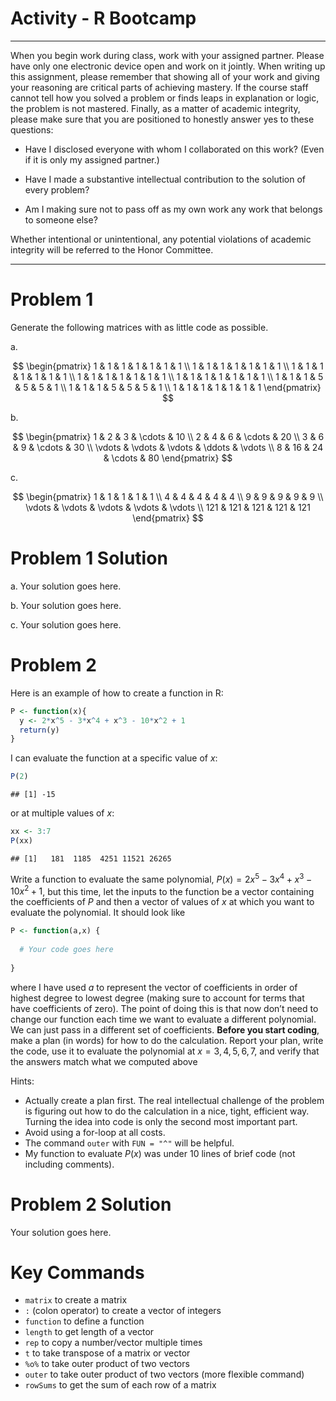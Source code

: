 Activity - R Bootcamp
================

------------------------------------------------------------------------

When you begin work during class, work with your assigned partner.
Please have only one electronic device open and work on it jointly. When
writing up this assignment, please remember that showing all of your
work and giving your reasoning are critical parts of achieving mastery.
If the course staff cannot tell how you solved a problem or finds leaps
in explanation or logic, the problem is not mastered. Finally, as a
matter of academic integrity, please make sure that you are positioned
to honestly answer yes to these questions:

- Have I disclosed everyone with whom I collaborated on this work? (Even
  if it is only my assigned partner.)

- Have I made a substantive intellectual contribution to the solution of
  every problem?

- Am I making sure not to pass off as my own work any work that belongs
  to someone else?

Whether intentional or unintentional, any potential violations of
academic integrity will be referred to the Honor Committee.

------------------------------------------------------------------------

# Problem 1

Generate the following matrices with as little code as possible.

a\.

$$
\begin{pmatrix}
1 & 1 & 1 & 1 & 1 & 1 & 1 \\
1 & 1 & 1 & 1 & 1 & 1 & 1 \\
1 & 1 & 1 & 1 & 1 & 1 & 1 \\
1 & 1 & 1 & 1 & 1 & 1 & 1 \\
1 & 1 & 1 & 1 & 1 & 1 & 1 \\
1 & 1 & 1 & 5 & 5 & 5 & 1 \\
1 & 1 & 1 & 5 & 5 & 5 & 1 \\
1 & 1 & 1 & 1 & 1 & 1 & 1 
\end{pmatrix}
$$

b\.

$$
\begin{pmatrix}
1 & 2 & 3 & \cdots & 10 \\
2 & 4 & 6 & \cdots & 20 \\
3 & 6 & 9 & \cdots & 30 \\
\vdots & \vdots & \vdots & \ddots & \vdots \\
8 & 16 & 24 & \cdots & 80
\end{pmatrix}
$$

c\.

$$
\begin{pmatrix}
1 & 1 & 1 & 1 & 1 \\
4 & 4 & 4 & 4 & 4 \\
9 & 9 & 9 & 9 & 9 \\
\vdots & \vdots & \vdots & \vdots & \vdots \\
121 & 121 & 121 & 121 & 121
\end{pmatrix}
$$

# Problem 1 Solution

a\. Your solution goes here.

b\. Your solution goes here.

c\. Your solution goes here.

# Problem 2

Here is an example of how to create a function in R:

``` r
P <- function(x){
  y <- 2*x^5 - 3*x^4 + x^3 - 10*x^2 + 1
  return(y)
}
```

I can evaluate the function at a specific value of $x$:

``` r
P(2)
```

    ## [1] -15

or at multiple values of $x$:

``` r
xx <- 3:7
P(xx)
```

    ## [1]   181  1185  4251 11521 26265

Write a function to evaluate the same polynomial,
$P(x)=2x^5-3x^4+x^3-10x^2+1$, but this time, let the inputs to the
function be a vector containing the coefficients of $P$ and then a
vector of values of $x$ at which you want to evaluate the polynomial. It
should look like

``` r
P <- function(a,x) {
  
  # Your code goes here
  
}
```

where I have used $a$ to represent the vector of coefficients in order
of highest degree to lowest degree (making sure to account for terms
that have coefficients of zero). The point of doing this is that now
don’t need to change our function each time we want to evaluate a
different polynomial. We can just pass in a different set of
coefficients. **Before you start coding**, make a plan (in words) for
how to do the calculation. Report your plan, write the code, use it to
evaluate the polynomial at $x = 3, 4, 5, 6, 7$, and verify that the
answers match what we computed above

Hints:

- Actually create a plan first. The real intellectual challenge of the
  problem is figuring out how to do the calculation in a nice, tight,
  efficient way. Turning the idea into code is only the second most
  important part.
- Avoid using a for-loop at all costs.
- The command `outer` with `FUN = "^"` will be helpful.
- My function to evaluate $P(x)$ was under 10 lines of brief code (not
  including comments).

# Problem 2 Solution

Your solution goes here.

# Key Commands

- `matrix` to create a matrix
- `:` (colon operator) to create a vector of integers
- `function` to define a function
- `length` to get length of a vector
- `rep` to copy a number/vector multiple times
- `t` to take transpose of a matrix or vector
- `%o%` to take outer product of two vectors
- `outer` to take outer product of two vectors (more flexible command)
- `rowSums` to get the sum of each row of a matrix
